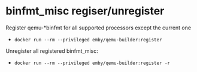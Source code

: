 # binfmt_misc regiser/unregister

Register qemu-*binfmt for all supported processors except the current one

* `docker run --rm --privileged emby/qemu-builder:register`

Unregister all registered binfmt_misc:

* `docker run --rm --privileged emby/qemu-builder:register -r`
